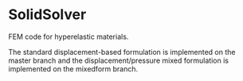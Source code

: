 # SolidSolver
FEM code for hyperelastic materials.

The standard displacement-based formulation is implemented on the master branch and the displacement/pressure mixed formulation is implemented on the mixedform branch.
